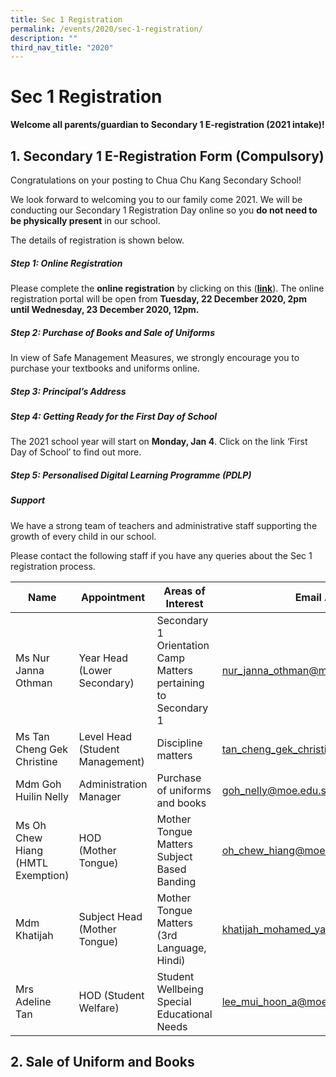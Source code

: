 ```yaml
---
title: Sec 1 Registration
permalink: /events/2020/sec-1-registration/
description: ""
third_nav_title: "2020"
---
```

# **Sec 1 Registration**

**Welcome all parents/guardian to Secondary 1 E-registration (2021 intake)!**

## 1\. Secondary 1 E-Registration Form (Compulsory)

Congratulations on your posting to Chua Chu Kang Secondary School! 

We look forward to welcoming you to our family come 2021. We will be conducting our Secondary 1 Registration Day online so you **do not need to be physically present** in our school. 

The details of registration is shown below. 

##### Step 1: Online Registration  

Please complete the **online registration** by clicking on this ([**link**](https://form.gov.sg/#!/5fbc69ecf5bd7600115d1e77)). The online registration portal will be open from **Tuesday, 22 December 2020, 2pm until Wednesday, 23 December 2020, 12pm.**
  
##### Step 2: Purchase of Books and Sale of Uniforms
In view of Safe Management Measures, we strongly encourage you to purchase your textbooks and uniforms online. 

##### Step 3: Principal’s Address

##### Step 4: Getting Ready for the First Day of School 
The 2021 school year will start on **Monday, Jan 4**. Click on the link ‘First Day of School’ to find out more. 

##### Step 5: Personalised Digital Learning Programme (PDLP) 


##### Support 

We have a strong team of teachers and administrative staff supporting the growth of every child in our school.

Please contact the following staff if you have any queries about the Sec 1 registration process.

| Name 	| Appointment 	| Areas of Interest 	| Email A 	|
|---	|---	|---	|---	|
| Ms Nur Janna Othman  	| Year Head<br> (Lower Secondary) 	| Secondary 1 Orientation Camp Matters pertaining to Secondary 1 	| [nur_janna_othman@moe.edu.sg](mailto:nur_janna_othman@moe.edu.sg) 	|
| Ms Tan Cheng Gek Christine  	| Level Head (Student Management)  	|  Discipline matters 	| [tan_cheng_gek_christine@moe.edu.sg](mailto:tan_cheng_gek_christine@moe.edu.sg)  	|
| Mdm Goh Huilin Nelly  	| Administration Manager  	| Purchase of uniforms and books  	| [goh_nelly@moe.edu.sg](mailto:goh_nelly@moe.edu.sg)  	|
| Ms Oh Chew Hiang<br>(HMTL Exemption)  	| HOD <br>(Mother Tongue)  	| Mother Tongue Matters <br>Subject Based Banding 	|  [oh_chew_hiang@moe.edu.sg](mailto:oh_chew_hiang@moe.edu.sg) 	|
|  Mdm Khatijah 	| Subject Head (Mother Tongue)  	| Mother Tongue Matters<br>(3rd Language, Hindi)  	|  [khatijah_mohamed_yatim@moe.edu.sg](mailto:khatijah_mohamed_yatim@moe.edu.sg) 	|
| Mrs Adeline Tan 	| HOD (Student Welfare) 	| Student Wellbeing<br>Special Educational Needs 	| [lee_mui_hoon_a@moe.edu.sg](mailto:lee_mui_hoon_a@moe.edu.sg) 	|

## 2\. Sale of Uniform and Books